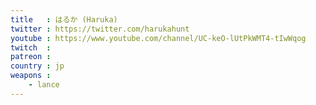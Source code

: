 ```yaml
---
title   : はるか (Haruka)
twitter : https://twitter.com/harukahunt
youtube : https://www.youtube.com/channel/UC-keO-lUtPkWMT4-tIwWqog
twitch  : 
patreon : 
country : jp
weapons :
    - lance
---
```



